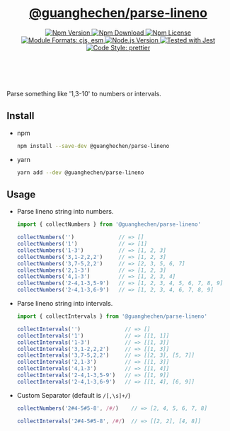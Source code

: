 <header>
  <h1 align="center">
    <a href="https://github.com/guanghechen/react-kit/tree/@guanghechen/parse-lineno@2.3.6/packages/parse-lineno#readme">@guanghechen/parse-lineno</a>
  </h1>
  <div align="center">
    <a href="https://www.npmjs.com/package/@guanghechen/parse-lineno">
      <img
        alt="Npm Version"
        src="https://img.shields.io/npm/v/@guanghechen/parse-lineno.svg"
      />
    </a>
    <a href="https://www.npmjs.com/package/@guanghechen/parse-lineno">
      <img
        alt="Npm Download"
        src="https://img.shields.io/npm/dm/@guanghechen/parse-lineno.svg"
      />
    </a>
    <a href="https://www.npmjs.com/package/@guanghechen/parse-lineno">
      <img
        alt="Npm License"
        src="https://img.shields.io/npm/l/@guanghechen/parse-lineno.svg"
      />
    </a>
    <a href="#install">
      <img
        alt="Module Formats: cjs, esm"
        src="https://img.shields.io/badge/module_formats-cjs%2C%20esm-green.svg"
      />
    </a>
    <a href="https://github.com/nodejs/node">
      <img
        alt="Node.js Version"
        src="https://img.shields.io/node/v/@guanghechen/parse-lineno"
      />
    </a>
    <a href="https://github.com/facebook/jest">
      <img
        alt="Tested with Jest"
        src="https://img.shields.io/badge/tested_with-jest-9c465e.svg"
      />
    </a>
    <a href="https://github.com/prettier/prettier">
      <img
        alt="Code Style: prettier"
        src="https://img.shields.io/badge/code_style-prettier-ff69b4.svg?style=flat-square"
      />
    </a>
  </div>
</header>
<br/>


Parse something like '1,3-10' to numbers or intervals.

## Install

* npm

  ```bash
  npm install --save-dev @guanghechen/parse-lineno
  ```

* yarn

  ```bash
  yarn add --dev @guanghechen/parse-lineno
  ```

## Usage

* Parse lineno string into numbers.

  ```typescript
  import { collectNumbers } from '@guanghechen/parse-lineno'

  collectNumbers('')              // => []
  collectNumbers('1')             // => [1]
  collectNumbers('1-3')           // => [1, 2, 3]
  collectNumbers('3,1-2,2,2')     // => [1, 2, 3]
  collectNumbers('3,7-5,2,2')     // => [2, 3, 5, 6, 7]
  collectNumbers('2,1-3')         // => [1, 2, 3]
  collectNumbers('4,1-3')         // => [1, 2, 3, 4]
  collectNumbers('2-4,1-3,5-9')   // => [1, 2, 3, 4, 5, 6, 7, 8, 9]
  collectNumbers('2-4,1-3,6-9')   // => [1, 2, 3, 4, 6, 7, 8, 9]
  ```

* Parse lineno string into intervals.

  ```typescript
  import { collectIntervals } from '@guanghechen/parse-lineno'

  collectIntervals('')              // => []
  collectIntervals('1')             // => [[1, 1]]
  collectIntervals('1-3')           // => [[1, 3]]
  collectIntervals('3,1-2,2,2')     // => [[1, 3]]
  collectIntervals('3,7-5,2,2')     // => [[2, 3], [5, 7]]
  collectIntervals('2,1-3')         // => [[1, 3]]
  collectIntervals('4,1-3')         // => [[1, 4]]
  collectIntervals('2-4,1-3,5-9')   // => [[1, 9]]
  collectIntervals('2-4,1-3,6-9')   // => [[1, 4], [6, 9]]
  ```

* Custom Separator (default is `/[,\s]+/`)

  ```typescript
  collectNumbers('2#4-5#5-8', /#/)    // => [2, 4, 5, 6, 7, 8]

  collectIntervals('2#4-5#5-8', /#/)  // => [[2, 2], [4, 8]]
  ```

[homepage]: https://github.com/guanghechen/react-kit/tree/@guanghechen/parse-lineno@2.3.6/packages/parse-lineno#readme
